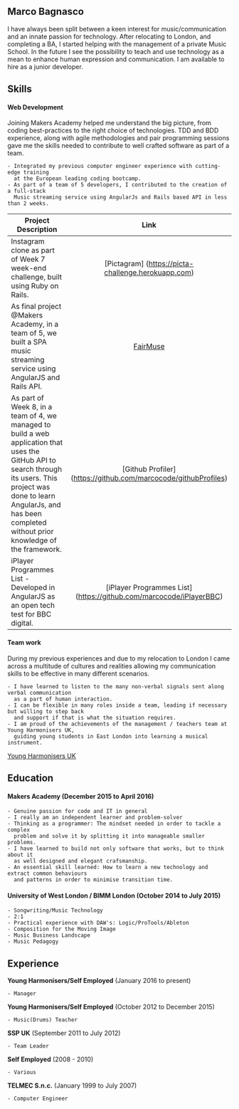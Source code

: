 ## Marco Bagnasco

I have always been split between a keen interest for music/communication and an innate passion for technology. After relocating to London, and completing a BA, I started helping with the management of a private Music School. In the future I see the possibility to teach and use technology as a mean to enhance human expression and communication. 
I am available to hire as a junior developer. 

## Skills

#### Web Development

Joining Makers Academy helped me understand the big picture, from coding best-practices to the right choice of technologies.
TDD and BDD experience, along with agile methodologies and pair programming sessions gave me the skills needed to contribute to well crafted software as part of a team.  
```
- Integrated my previous computer engineer experience with cutting-edge training
  at the European leading coding bootcamp.
- As part of a team of 5 developers, I contributed to the creation of a full-stack
  Music streaming service using AngularJs and Rails based API in less than 2 weeks. 
```
| Project Description        |    Link        | 
| ------------- |:-------------:| 
| Instagram clone as part of Week 7 week-end challenge, built using Ruby on Rails.     | [Pictagram] (https://picta-challenge.herokuapp.com) |
| As final project @Makers Academy, in a team of 5, we built a SPA music streaming service using AngularJS and Rails API.      | [FairMuse](https://github.com/marcocode/fairMuse) |   
|As part of Week 8, in a team of 4, we managed to build a web application that uses the GitHub API to search through its users. This project was done to learn AngularJs, and has been completed without prior knowledge of the framework. | [Github Profiler] (https://github.com/marcocode/githubProfiles)   | 
|iPlayer Programmes List - Developed in AngularJS as an open tech test for BBC digital. | [iPlayer Programmes List] (https://github.com/marcocode/iPlayerBBC)   | 
#### Team work

During my previous experiences and due to my relocation to London I came across a multitude of cultures and realities allowing my communication skills to be effective in many different scenarios. 
```
- I have learned to listen to the many non-verbal signals sent along verbal communication
  as a part of human interaction.
- I can be flexible in many roles inside a team, leading if necessary but willing to step back
  and support if that is what the situation requires. 
- I am proud of the achievements of the management / teachers team at Young Harmonisers UK,
  guiding young students in East London into learning a musical instrument. 
```
  [Young Harmonisers UK](http://www.youngharmonisers.co.uk)
## Education

#### Makers Academy (December 2015 to April 2016)
```
- Genuine passion for code and IT in general
- I really am an independent learner and problem-solver
- Thinking as a programmer: The mindset needed in order to tackle a complex
  problem and solve it by splitting it into manageable smaller problems. 
- I have learned to build not only software that works, but to think about it 
  as well designed and elegant crafsmanship.
- An essential skill learned: How to learn a new technology and extract common behaviours
  and patterns in order to minimise transition time. 
```
#### University of West London / BIMM London (October 2014 to July 2015)
```
- Songwriting/Music Technology
- 2:1
- Practical experience with DAW's: Logic/ProTools/Ableton
- Composition for the Moving Image
- Music Business Landscape
- Music Pedagogy 
```

## Experience

**Young Harmonisers/Self Employed** (January 2016 to present) 
```
- Manager 
```
**Young Harmonisers/Self Employed** (October 2012 to December 2015) 
```
- Music(Drums) Teacher 
```
**SSP UK** (September 2011 to July 2012) 
```
- Team Leader
```
**Self Employed** (2008 - 2010) 
```
- Various 
```
**TELMEC S.n.c.** (January 1999 to July 2007)
```
- Computer Engineer 
```
